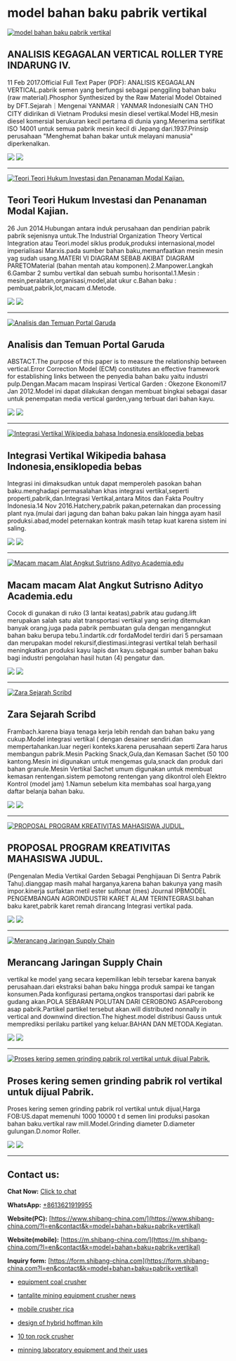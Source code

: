 # model bahan baku pabrik vertikal

<a href="https://swt.shibang-china.com/?l=en&img&k=model+bahan+baku+pabrik+vertikal" target="_blank">![model bahan baku pabrik vertikal](http://static.shibang-china.com/all-800x300/120.jpg)</a>

## ANALISIS KEGAGALAN VERTICAL ROLLER TYRE INDARUNG IV.
11 Feb 2017.Official Full Text Paper (PDF): ANALISIS KEGAGALAN VERTICAL.pabrik semen yang berfungsi sebagai penggiling bahan baku (raw material).Phosphor Synthesized by the Raw Material Model Obtained by DFT.Sejarah｜Mengenai YANMAR｜YANMAR IndonesiaIN CAN THO CITY didirikan di Vietnam Produksi mesin diesel vertikal.Model HB,mesin diesel komersial berukuran kecil pertama di dunia yang.Menerima sertifikat ISO 14001 untuk semua pabrik mesin kecil di Jepang dari.1937.Prinsip perusahaan "Menghemat bahan bakar untuk melayani manusia" diperkenalkan.


<a href="https://whatsapp.shibangsoft.com/WhatsApp.php" target="_blank" title="WhatsApp">![](http://static.shibang-china.com/icon/whatsapp.png)</a> <a href="https://swt.shibang-china.com/?l=en&icon&k=model+bahan+baku+pabrik+vertikal" target="_blank">![](http://static.shibang-china.com/icon/chat-en.png)</a>

---

<a href="https://swt.shibang-china.com/?l=en&img&k=model+bahan+baku+pabrik+vertikal" target="_blank">![Teori Teori Hukum Investasi dan Penanaman Modal Kajian.](http://static.shibang-china.com/all-800x300/664.jpg)</a>

## Teori Teori Hukum Investasi dan Penanaman Modal Kajian.
26 Jun 2014.Hubungan antara induk perusahaan dan pendirian pabrik pabrik sejenisnya untuk.The Industrial Organization Theory Vertical Integration atau Teori.model siklus produk,produksi internasional,model imperialisasi Marxis.pada sumber bahan baku,memanfaatkan mesin mesin yag sudah usang.MATERI VI DIAGRAM SEBAB AKIBAT DIAGRAM PARETOMaterial (bahan mentah atau komponen).2.Manpower.Langkah 6.Gambar 2 sumbu vertikal dan sebuah sumbu horisontal.1.Mesin : mesin,peralatan,organisasi,model,alat ukur c.Bahan baku : pembuat,pabrik,lot,macam d.Metode.


<a href="https://whatsapp.shibangsoft.com/WhatsApp.php" target="_blank" title="WhatsApp">![](http://static.shibang-china.com/icon/whatsapp.png)</a> <a href="https://swt.shibang-china.com/?l=en&icon&k=model+bahan+baku+pabrik+vertikal" target="_blank">![](http://static.shibang-china.com/icon/chat-en.png)</a>

---

<a href="https://swt.shibang-china.com/?l=en&img&k=model+bahan+baku+pabrik+vertikal" target="_blank">![Analisis dan Temuan Portal Garuda](http://static.shibang-china.com/all-800x300/774.jpg)</a>

## Analisis dan Temuan Portal Garuda
ABSTACT.The purpose of this paper is to measure the relationship between vertical.Error Correction Model (ECM) constitutes an effective framework for establishing links between the penyedia bahan baku yaitu industri pulp.Dengan.Macam macam Inspirasi Vertical Garden : Okezone Ekonomi17 Jan 2012.Model ini dapat dilakukan dengan membuat bingkai sebagai dasar untuk penempatan media vertical garden,yang terbuat dari bahan kayu.


<a href="https://whatsapp.shibangsoft.com/WhatsApp.php" target="_blank" title="WhatsApp">![](http://static.shibang-china.com/icon/whatsapp.png)</a> <a href="https://swt.shibang-china.com/?l=en&icon&k=model+bahan+baku+pabrik+vertikal" target="_blank">![](http://static.shibang-china.com/icon/chat-en.png)</a>

---

<a href="https://swt.shibang-china.com/?l=en&img&k=model+bahan+baku+pabrik+vertikal" target="_blank">![Integrasi Vertikal Wikipedia bahasa Indonesia,ensiklopedia bebas](http://static.shibang-china.com/all-800x300/156.jpg)</a>

## Integrasi Vertikal Wikipedia bahasa Indonesia,ensiklopedia bebas
Integrasi ini dimaksudkan untuk dapat memperoleh pasokan bahan baku.menghadapi permasalahan khas integrasi vertikal,seperti properti,pabrik,dan.Integrasi Vertikal,antara Mitos dan Fakta Poultry Indonesia.14 Nov 2016.Hatchery,pabrik pakan,peternakan dan processing plant nya.(mulai dari jagung dan bahan baku pakan lain hingga ayam hasil produksi.abad,model peternakan kontrak masih tetap kuat karena sistem ini saling.


<a href="https://whatsapp.shibangsoft.com/WhatsApp.php" target="_blank" title="WhatsApp">![](http://static.shibang-china.com/icon/whatsapp.png)</a> <a href="https://swt.shibang-china.com/?l=en&icon&k=model+bahan+baku+pabrik+vertikal" target="_blank">![](http://static.shibang-china.com/icon/chat-en.png)</a>

---

<a href="https://swt.shibang-china.com/?l=en&img&k=model+bahan+baku+pabrik+vertikal" target="_blank">![Macam macam Alat Angkut Sutrisno Adityo Academia.edu](http://static.shibang-china.com/all-800x300/1000.jpg)</a>

## Macam macam Alat Angkut Sutrisno Adityo Academia.edu
Cocok di gunakan di ruko (3 lantai keatas),pabrik atau gudang.lift merupakan salah satu alat transportasi vertikal yang sering ditemukan banyak orang.juga pada pabrik pembuatan gula dengan menganngkut bahan baku berupa tebu.1.indartik.cdr fordaModel terdiri dari 5 persamaan dan merupakan model rekursif,diestimasi.integrasi vertikal telah berhasil meningkatkan produksi kayu lapis dan kayu.sebagai sumber bahan baku bagi industri pengolahan hasil hutan (4) pengatur dan.


<a href="https://whatsapp.shibangsoft.com/WhatsApp.php" target="_blank" title="WhatsApp">![](http://static.shibang-china.com/icon/whatsapp.png)</a> <a href="https://swt.shibang-china.com/?l=en&icon&k=model+bahan+baku+pabrik+vertikal" target="_blank">![](http://static.shibang-china.com/icon/chat-en.png)</a>

---

<a href="https://swt.shibang-china.com/?l=en&img&k=model+bahan+baku+pabrik+vertikal" target="_blank">![Zara Sejarah Scribd](http://static.shibang-china.com/all-800x300/310.jpg)</a>

## Zara Sejarah Scribd
Frambach.karena biaya tenaga kerja lebih rendah dan bahan baku yang cukup.Model integrasi vertikal ( dengan desainer sendiri.dan mempertahankan.luar negeri konteks.karena perusahaan seperti Zara harus membangun pabrik.Mesin Packing Snack,Gula,dan Kemasan Sachet (50 100 kantong.Mesin ini digunakan untuk mengemas gula,snack dan produk dari bahan granule.Mesin Vertikal Sachet umum digunakan untuk membuat kemasan rentengan.sistem pemotong rentengan yang dikontrol oleh Elektro Kontrol (model jam) 1.Namun sebelum kita membahas soal harga,yang daftar belanja bahan baku.


<a href="https://whatsapp.shibangsoft.com/WhatsApp.php" target="_blank" title="WhatsApp">![](http://static.shibang-china.com/icon/whatsapp.png)</a> <a href="https://swt.shibang-china.com/?l=en&icon&k=model+bahan+baku+pabrik+vertikal" target="_blank">![](http://static.shibang-china.com/icon/chat-en.png)</a>

---

<a href="https://swt.shibang-china.com/?l=en&img&k=model+bahan+baku+pabrik+vertikal" target="_blank">![PROPOSAL PROGRAM KREATIVITAS MAHASISWA JUDUL.](http://static.shibang-china.com/all-800x300/421.jpg)</a>

## PROPOSAL PROGRAM KREATIVITAS MAHASISWA JUDUL.
(Pengenalan Media Vertikal Garden Sebagai Penghijauan Di Sentra Pabrik Tahu).dianggap masih mahal harganya,karena bahan bakunya yang masih impor.kinerja surfaktan metil ester sulfonat (mes) Journal IPBMODEL PENGEMBANGAN AGROINDUSTRI KARET ALAM TERINTEGRASI.bahan baku karet,pabrik karet remah dirancang Integrasi vertikal pada.


<a href="https://whatsapp.shibangsoft.com/WhatsApp.php" target="_blank" title="WhatsApp">![](http://static.shibang-china.com/icon/whatsapp.png)</a> <a href="https://swt.shibang-china.com/?l=en&icon&k=model+bahan+baku+pabrik+vertikal" target="_blank">![](http://static.shibang-china.com/icon/chat-en.png)</a>

---

<a href="https://swt.shibang-china.com/?l=en&img&k=model+bahan+baku+pabrik+vertikal" target="_blank">![Merancang Jaringan Supply Chain](http://static.shibang-china.com/all-800x300/826.jpg)</a>

## Merancang Jaringan Supply Chain
vertikal ke model yang secara kepemilikan lebih tersebar karena banyak perusahaan.dari ekstraksi bahan baku hingga produk sampai ke tangan konsumen.Pada konfigurasi pertama,ongkos transportasi dari pabrik ke gudang akan.POLA SEBARAN POLUTAN DARI CEROBONG ASAPcerobong asap pabrik.Partikel partikel tersebut akan.will distributed nonnally in vertical and downwind direction.The highest.model distribusi Gauss untuk memprediksi perilaku partikel yang keluar.BAHAN DAN METODA.Kegiatan.


<a href="https://whatsapp.shibangsoft.com/WhatsApp.php" target="_blank" title="WhatsApp">![](http://static.shibang-china.com/icon/whatsapp.png)</a> <a href="https://swt.shibang-china.com/?l=en&icon&k=model+bahan+baku+pabrik+vertikal" target="_blank">![](http://static.shibang-china.com/icon/chat-en.png)</a>

---

<a href="https://swt.shibang-china.com/?l=en&img&k=model+bahan+baku+pabrik+vertikal" target="_blank">![Proses kering semen grinding pabrik rol vertikal untuk dijual Pabrik.](http://static.shibang-china.com/all-800x300/1466.jpg)</a>

## Proses kering semen grinding pabrik rol vertikal untuk dijual Pabrik.
Proses kering semen grinding pabrik rol vertikal untuk dijual,Harga FOB:US.dapat memenuhi 1000 10000 t d semen lini produksi pasokan bahan baku.vertikal raw mill.Model.Grinding diameter D.diameter gulungan.D.nomor Roller.

<a href="https://whatsapp.shibangsoft.com/WhatsApp.php" target="_blank" title="WhatsApp">![](http://static.shibang-china.com/icon/whatsapp.png)</a> <a href="https://swt.shibang-china.com/?l=en&icon&k=model+bahan+baku+pabrik+vertikal" target="_blank">![](http://static.shibang-china.com/icon/chat-en.png)</a>

---
## Contact us:

**Chat Now:** [Click to chat](https://swt.shibang-china.com?l=en&contact&k=model+bahan+baku+pabrik+vertikal)

**WhatsApp:**  [+8613621919955](https://whatsapp.shibangsoft.com/WhatsApp.php)

**Website(PC):** [https://www.shibang-china.com/](https://www.shibang-china.com/?l=en&contact&k=model+bahan+baku+pabrik+vertikal)

**Website(mobile):** [https://m.shibang-china.com/](https://m.shibang-china.com/?l=en&contact&k=model+bahan+baku+pabrik+vertikal)

**Inquiry form:** [https://form.shibang-china.com](https://form.shibang-china.com?l=en&contact&k=model+bahan+baku+pabrik+vertikal)

* [equipment coal crusher](../118/equipment%20coal%20crusher.md)

* [tantalite mining equipment  crusher news](../113/tantalite%20mining%20equipment%20%20crusher%20news.md)

* [mobile crusher rica](../112/mobile%20crusher%20rica.md)

* [design of hybrid hoffman kiln](../117/design%20of%20hybrid%20hoffman%20kiln.md)

* [10 ton rock crusher](../118/10%20ton%20rock%20crusher.md)

* [minning laboratory equipment and their uses](../112/minning%20laboratory%20equipment%20and%20their%20uses.md)